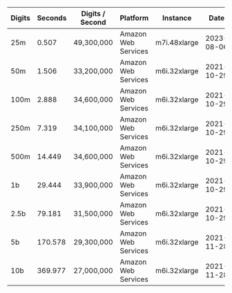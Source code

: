 | Digits | Seconds | Digits / Second | Platform | Instance | Date | Files |
| ------ | ------- | --------------- | -------- | -------- | ---- | ----- |
| 25m | 0.507 | 49,300,000 | Amazon Web Services | m7i.48xlarge | 2023-08-06 | [cfg](../Amazon%20Web%20Services/m7i.48xlarge/Log%287%29%20%5Bmachin-primary%5D/Log%287%29%20-%2020230806-122025.cfg) [out](../Amazon%20Web%20Services/m7i.48xlarge/Log%287%29%20%5Bmachin-primary%5D/Log%287%29%20-%2020230806-122025.out) [txt](../Amazon%20Web%20Services/m7i.48xlarge/Log%287%29%20%5Bmachin-primary%5D/Log%287%29%20-%2020230806-122025.txt) |
| 50m | 1.506 | 33,200,000 | Amazon Web Services | m6i.32xlarge | 2021-10-29 | [cfg](../Amazon%20Web%20Services/m6i.32xlarge/Log%287%29%20%5Bmachin-primary%5D/Log%287%29%20-%2020211029-161325.cfg) [out](../Amazon%20Web%20Services/m6i.32xlarge/Log%287%29%20%5Bmachin-primary%5D/Log%287%29%20-%2020211029-161325.out) [txt](../Amazon%20Web%20Services/m6i.32xlarge/Log%287%29%20%5Bmachin-primary%5D/Log%287%29%20-%2020211029-161325.txt) |
| 100m | 2.888 | 34,600,000 | Amazon Web Services | m6i.32xlarge | 2021-10-29 | [cfg](../Amazon%20Web%20Services/m6i.32xlarge/Log%287%29%20%5Bmachin-primary%5D/Log%287%29%20-%2020211029-161334.cfg) [out](../Amazon%20Web%20Services/m6i.32xlarge/Log%287%29%20%5Bmachin-primary%5D/Log%287%29%20-%2020211029-161334.out) [txt](../Amazon%20Web%20Services/m6i.32xlarge/Log%287%29%20%5Bmachin-primary%5D/Log%287%29%20-%2020211029-161334.txt) |
| 250m | 7.319 | 34,100,000 | Amazon Web Services | m6i.32xlarge | 2021-10-29 | [cfg](../Amazon%20Web%20Services/m6i.32xlarge/Log%287%29%20%5Bmachin-primary%5D/Log%287%29%20-%2020211029-161358.cfg) [out](../Amazon%20Web%20Services/m6i.32xlarge/Log%287%29%20%5Bmachin-primary%5D/Log%287%29%20-%2020211029-161358.out) [txt](../Amazon%20Web%20Services/m6i.32xlarge/Log%287%29%20%5Bmachin-primary%5D/Log%287%29%20-%2020211029-161358.txt) |
| 500m | 14.449 | 34,600,000 | Amazon Web Services | m6i.32xlarge | 2021-10-29 | [cfg](../Amazon%20Web%20Services/m6i.32xlarge/Log%287%29%20%5Bmachin-primary%5D/Log%287%29%20-%2020211029-172728.cfg) [out](../Amazon%20Web%20Services/m6i.32xlarge/Log%287%29%20%5Bmachin-primary%5D/Log%287%29%20-%2020211029-172728.out) [txt](../Amazon%20Web%20Services/m6i.32xlarge/Log%287%29%20%5Bmachin-primary%5D/Log%287%29%20-%2020211029-172728.txt) |
| 1b | 29.444 | 33,900,000 | Amazon Web Services | m6i.32xlarge | 2021-10-29 | [cfg](../Amazon%20Web%20Services/m6i.32xlarge/Log%287%29%20%5Bmachin-primary%5D/Log%287%29%20-%2020211029-172801.cfg) [out](../Amazon%20Web%20Services/m6i.32xlarge/Log%287%29%20%5Bmachin-primary%5D/Log%287%29%20-%2020211029-172801.out) [txt](../Amazon%20Web%20Services/m6i.32xlarge/Log%287%29%20%5Bmachin-primary%5D/Log%287%29%20-%2020211029-172801.txt) |
| 2.5b | 79.181 | 31,500,000 | Amazon Web Services | m6i.32xlarge | 2021-10-29 | [cfg](../Amazon%20Web%20Services/m6i.32xlarge/Log%287%29%20%5Bmachin-primary%5D/Log%287%29%20-%2020211029-204549.cfg) [out](../Amazon%20Web%20Services/m6i.32xlarge/Log%287%29%20%5Bmachin-primary%5D/Log%287%29%20-%2020211029-204549.out) [txt](../Amazon%20Web%20Services/m6i.32xlarge/Log%287%29%20%5Bmachin-primary%5D/Log%287%29%20-%2020211029-204549.txt) |
| 5b | 170.578 | 29,300,000 | Amazon Web Services | m6i.32xlarge | 2021-11-28 | [cfg](../Amazon%20Web%20Services/m6i.32xlarge/Log%287%29%20%5Bmachin-primary%5D/Log%287%29%20-%2020211128-004832.cfg) [out](../Amazon%20Web%20Services/m6i.32xlarge/Log%287%29%20%5Bmachin-primary%5D/Log%287%29%20-%2020211128-004832.out) [txt](../Amazon%20Web%20Services/m6i.32xlarge/Log%287%29%20%5Bmachin-primary%5D/Log%287%29%20-%2020211128-004832.txt) |
| 10b | 369.977 | 27,000,000 | Amazon Web Services | m6i.32xlarge | 2021-11-28 | [cfg](../Amazon%20Web%20Services/m6i.32xlarge/Log%287%29%20%5Bmachin-primary%5D/Log%287%29%20-%2020211128-150618.cfg) [out](../Amazon%20Web%20Services/m6i.32xlarge/Log%287%29%20%5Bmachin-primary%5D/Log%287%29%20-%2020211128-150618.out) [txt](../Amazon%20Web%20Services/m6i.32xlarge/Log%287%29%20%5Bmachin-primary%5D/Log%287%29%20-%2020211128-150618.txt) |
